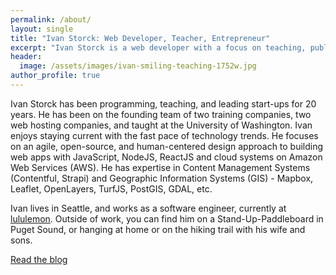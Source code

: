 ```yaml
---
permalink: /about/
layout: single
title: "Ivan Storck: Web Developer, Teacher, Entrepreneur"
excerpt: "Ivan Storck is a web developer with a focus on teaching, public speaking, and online communications."
header:
  image: /assets/images/ivan-smiling-teaching-1752w.jpg
author_profile: true
---
```


Ivan Storck has been programming, teaching, and leading start-ups for 20 years. He has been on the founding team of two training companies, two web hosting companies, and taught at the University of Washington. Ivan enjoys staying current with the fast pace of technology trends. He focuses on an agile, open-source, and human-centered design approach to building web apps with JavaScript, NodeJS, ReactJS and cloud systems on Amazon Web Services (AWS). He has expertise in Content Management Systems (Contentful, Strapi) and Geographic Information Systems (GIS) - Mapbox, Leaflet, OpenLayers, TurfJS, PostGIS, GDAL, etc.

Ivan lives in Seattle, and works as a software engineer, currently at [lululemon](https://shop.lululemon.com). Outside of work, you can find him on a Stand-Up-Paddleboard in Puget Sound, or hanging at home or on the hiking trail with his wife and sons.

<a href="/blog" class="btn btn--info">Read the blog</a>

